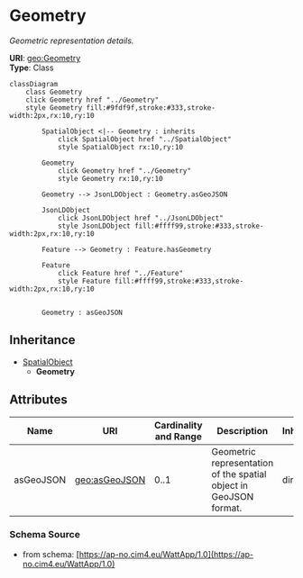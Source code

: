 # Geometry

_Geometric representation details._

**URI**: [geo:Geometry](http://www.opengis.net/ont/geosparql#Geometry)<br />
**Type**: Class

```mermaid
classDiagram
    class Geometry
    click Geometry href "../Geometry"
    style Geometry fill:#9fdf9f,stroke:#333,stroke-width:2px,rx:10,ry:10

        SpatialObject <|-- Geometry : inherits
            click SpatialObject href "../SpatialObject"
            style SpatialObject rx:10,ry:10

        Geometry
            click Geometry href "../Geometry"
            style Geometry rx:10,ry:10

        Geometry --> JsonLDObject : Geometry.asGeoJSON

        JsonLDObject
            click JsonLDObject href "../JsonLDObject"
            style JsonLDObject fill:#ffff99,stroke:#333,stroke-width:2px,rx:10,ry:10

        Feature --> Geometry : Feature.hasGeometry

        Feature
            click Feature href "../Feature"
            style Feature fill:#ffff99,stroke:#333,stroke-width:2px,rx:10,ry:10


        Geometry : asGeoJSON
```

## Inheritance
* [SpatialObject](SpatialObject.md)
    * **Geometry**

## Attributes
| Name | URI | Cardinality and Range | Description | Inheritance |
| ---  | --- | --- | --- | --- |
| asGeoJSON | [geo:asGeoJSON](http://www.opengis.net/ont/geosparql#asGeoJSON) | 0..1 | Geometric representation of the spatial object in GeoJSON format. | direct |

### Schema Source
* from schema: [https://ap-no.cim4.eu/WattApp/1.0](https://ap-no.cim4.eu/WattApp/1.0)
